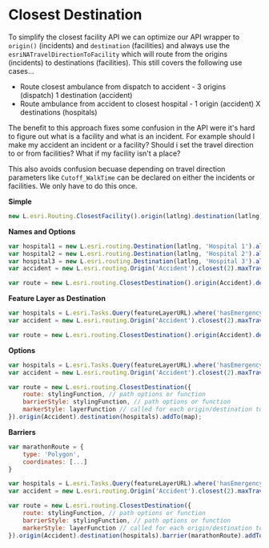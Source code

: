 # Closest Destination


To simplify the closest facility API we can optimize our API wrapper to `origin()` (incidents) and `destination` (facilities) and always use the `esriNATravelDirectionToFacility` which will route from the origins (incidents) to destinations (facilities). This still covers the following use cases...

* Route closest ambulance from dispatch to accident - 3 origins (dispatch) 1 destination (accident)
* Route ambulance from accident to closest hospital - 1 origin (accident) X destinations (hospitals)

The benefit to this approach fixes some confusion in the API were it's hard to figure out what is a facility and what is an incident. For example should I make my accident an incident or a facility? Should i set the travel direction to or from facilities? What if my facility isn't a place?

This also avoids confusion becuase depending on travel direction parameters like `Cutoff_WalkTime` can be declared on either the incidents or facilities. We only have to do this once.

**Simple**

```js
new L.esri.Routing.ClosestFacility().origin(latlng).destination(latlng).destination(latlng).addTo(map);
```

**Names and Options**

```js
var hospital1 = new L.esri.routing.Destination(latlng, 'Hospital 1').allowUTurn(false);
var hospital2 = new L.esri.routing.Destination(latlng, 'Hospital 2').allowUTurn(false);
var hospital3 = new L.esri.routing.Destination(latlng, 'Hospital 3').allowUTurn(false);
var accident = new L.esri.routing.Origin('Accident').closest(2).maxTravelTime(60); // choose the 2 closest destinations but ignore destinations that will take over 60 minutes to get to

var route = new L.esri.routing.ClosestDestination().origin(Accident).destination(hospital1).destination(hospital2).destination(hospital2).addTo(map);
```

**Feature Layer as Destination**

```js
var hospitals = L.esri.Tasks.Query(featureLayerURL).where('hasEmergencyRoom=1');
var accident = new L.esri.routing.Origin('Accident').closest(2).maxTravelTime(60); // choose the 2 closest destinations but ignore destinations that will take over 60 minutes to get to

var route = new L.esri.routing.ClosestDestination().origin(Accident).destination(hospitals).addTo(map);
```

**Options**

```js
var hospitals = L.esri.Tasks.Query(featureLayerURL).where('hasEmergencyRoom=1');
var accident = new L.esri.routing.Origin('Accident').closest(2).maxTravelTime(60); // choose the 2 closest destinations but ignore destinations that will take over 60 minutes to get to

var route = new L.esri.routing.ClosestDestination({
    route: stylingFunction, // path options or function
    barrierStyle: stylingFunction, // path options or function
    markerStyle: layerFunction // called for each origin/destination to place it ont he map
}).origin(Accident).destination(hospitals).addTo(map);
```

**Barriers**

```js
var marathonRoute = {
    type: 'Polygon',
    coordinates: [...]
}

var hospitals = L.esri.Tasks.Query(featureLayerURL).where('hasEmergencyRoom=1');
var accident = new L.esri.routing.Origin('Accident').closest(2).maxTravelTime(60); // choose the 2 closest destinations but ignore destinations that will take over 60 minutes to get to

var route = new L.esri.routing.ClosestDestination({
    route: stylingFunction, // path options or function
    barrierStyle: stylingFunction, // path options or function
    markerStyle: layerFunction // called for each origin/destination to place it ont he map
}).origin(Accident).destination(hospitals).barrier(marathonRoute).addTo(map);
```
